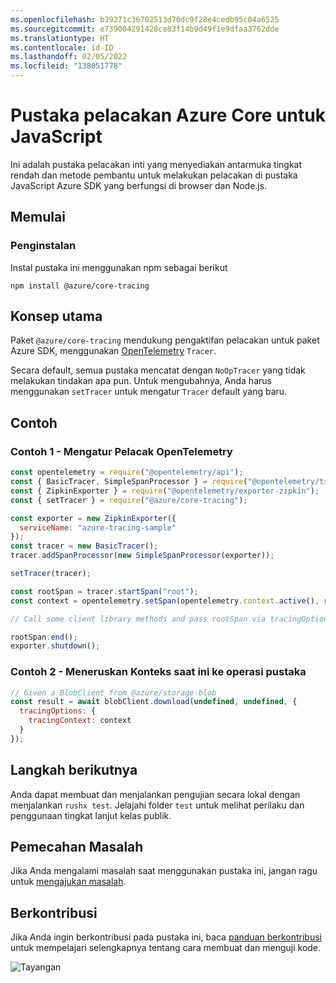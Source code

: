```yaml
---
ms.openlocfilehash: b39271c36702513d70dc9f28e4cedb95c04a6525
ms.sourcegitcommit: e739004291428ce83f14b9d49f1e9dfaa3762dde
ms.translationtype: HT
ms.contentlocale: id-ID
ms.lasthandoff: 02/05/2022
ms.locfileid: "138051778"
---
```

# <a name="azure-core-tracing-library-for-javascript"></a>Pustaka pelacakan Azure Core untuk JavaScript

Ini adalah pustaka pelacakan inti yang menyediakan antarmuka tingkat rendah dan metode pembantu untuk melakukan pelacakan di pustaka JavaScript Azure SDK yang berfungsi di browser dan Node.js.

## <a name="getting-started"></a>Memulai

### <a name="installation"></a>Penginstalan

Instal pustaka ini menggunakan npm sebagai berikut

```
npm install @azure/core-tracing
```

## <a name="key-concepts"></a>Konsep utama

Paket `@azure/core-tracing` mendukung pengaktifan pelacakan untuk paket Azure SDK, menggunakan [OpenTelemetry](https://opentelemetry.io/) `Tracer`.

Secara default, semua pustaka mencatat dengan `NoOpTracer` yang tidak melakukan tindakan apa pun.
Untuk mengubahnya, Anda harus menggunakan `setTracer` untuk mengatur `Tracer` default yang baru.

## <a name="examples"></a>Contoh

### <a name="example-1---setting-an-opentelemetry-tracer"></a>Contoh 1 - Mengatur Pelacak OpenTelemetry

```js
const opentelemetry = require("@opentelemetry/api");
const { BasicTracer, SimpleSpanProcessor } = require("@opentelemetry/tracing");
const { ZipkinExporter } = require("@opentelemetry/exporter-zipkin");
const { setTracer } = require("@azure/core-tracing");

const exporter = new ZipkinExporter({
  serviceName: "azure-tracing-sample"
});
const tracer = new BasicTracer();
tracer.addSpanProcessor(new SimpleSpanProcessor(exporter));

setTracer(tracer);

const rootSpan = tracer.startSpan("root");
const context = opentelemetry.setSpan(opentelemetry.context.active(), rootSpan);

// Call some client library methods and pass rootSpan via tracingOptions.

rootSpan.end();
exporter.shutdown();
```

### <a name="example-2---passing-current-context-to-library-operations"></a>Contoh 2 - Meneruskan Konteks saat ini ke operasi pustaka

```js
// Given a BlobClient from @azure/storage-blob
const result = await blobClient.download(undefined, undefined, {
  tracingOptions: {
    tracingContext: context
  }
});
```

## <a name="next-steps"></a>Langkah berikutnya

Anda dapat membuat dan menjalankan pengujian secara lokal dengan menjalankan `rushx test`. Jelajahi folder `test` untuk melihat perilaku dan penggunaan tingkat lanjut kelas publik.

## <a name="troubleshooting"></a>Pemecahan Masalah

Jika Anda mengalami masalah saat menggunakan pustaka ini, jangan ragu untuk [mengajukan masalah](https://github.com/Azure/azure-sdk-for-js/issues/new).

## <a name="contributing"></a>Berkontribusi

Jika Anda ingin berkontribusi pada pustaka ini, baca [panduan berkontribusi](https://github.com/Azure/azure-sdk-for-js/blob/main/CONTRIBUTING.md) untuk mempelajari selengkapnya tentang cara membuat dan menguji kode.

![Tayangan](https://azure-sdk-impressions.azurewebsites.net/api/impressions/azure-sdk-for-js%2Fsdk%2Fcore%2Fcore-tracing%2FREADME.png)
